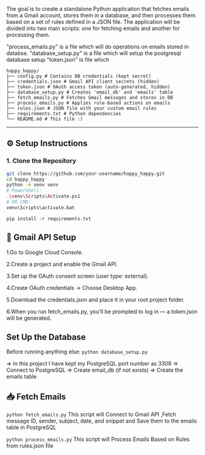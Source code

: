 The goal is to create a standalone Python application that fetches emails from a Gmail account, stores them in a database, and then processes them based on a set of rules defined in a JSON file. The application will be divided into two main scripts: one for fetching emails and another for processing them.

"process_emails.py" is a file which will do operations on emails stored in databse.
"database_setup.py" is a file which will setup the postgresql database setup
"token.json" is file which 
```
happy_happy/
├── config.py # Contains DB credentials (kept secret)
├── credentials.json # Gmail API client secrets (hidden)
├── token.json # OAuth access token (auto-generated, hidden)
├── database_setup.py # Creates 'email_db' and 'emails' table
├── fetch_emails.py # Fetches Gmail messages and stores in DB
├── process_emails.py # Applies rule-based actions on emails
├── rules.json # JSON file with your custom email rules
├── requirements.txt # Python dependencies
└── README.md # This file :)
```
---
## ⚙️ Setup Instructions
### 1. Clone the Repository
```bash
git clone https://github.com/your-username/happy_happy.git
cd happy_happy
python -m venv venv
# PowerShell:
.\venv\Scripts\Activate.ps1
# OR CMD:
venv\Scripts\activate.bat
```
```pip install -r requirements.txt```

## 📌 Gmail API Setup

1.Go to Google Cloud Console.

2.Create a project and enable the Gmail API.

3.Set up the OAuth consent screen (user type: external).

4.Create OAuth credentials → Choose Desktop App.

5.Download the credentials.json and place it in your root project folder.

6.When you run fetch_emails.py, you’ll be prompted to log in — a token.json will be generated.

##  Set Up the Database
Before running anything else:
 ```python database_setup.py```

=> In this project I have kept my PostgreSQL port number as 3306
=> Connect to PostgreSQL
=> Create email_db (if not exists)
=> Create the emails table

## 📥 Fetch Emails
```python fetch_emails.py```
This script will Connect to Gmail API ,Fetch message ID, sender, subject, date, and snippet and Save them to the emails table in PostgreSQL

```python process_emails.py```
This script will Process Emails Based on Rules from rules.json file

